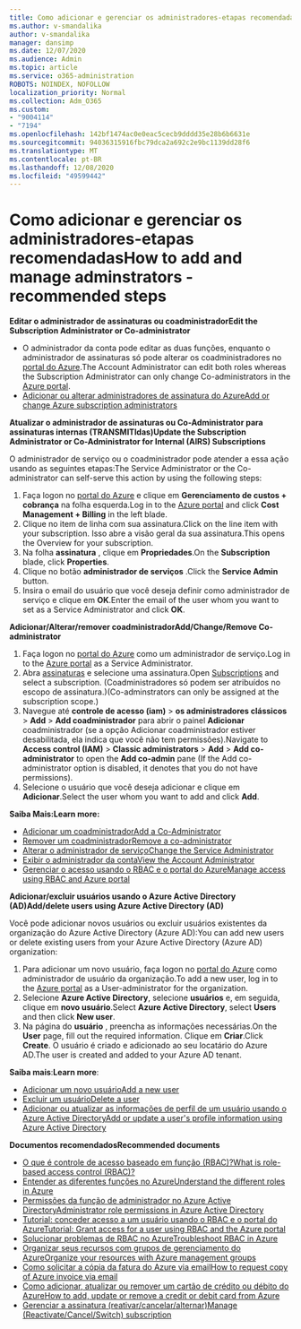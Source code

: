 ```yaml
---
title: Como adicionar e gerenciar os administradores-etapas recomendadas
ms.author: v-smandalika
author: v-smandalika
manager: dansimp
ms.date: 12/07/2020
ms.audience: Admin
ms.topic: article
ms.service: o365-administration
ROBOTS: NOINDEX, NOFOLLOW
localization_priority: Normal
ms.collection: Adm_O365
ms.custom:
- "9004114"
- "7194"
ms.openlocfilehash: 142bf1474ac0e0eac5cecb9dddd35e28b6b6631e
ms.sourcegitcommit: 94036315916fbc79dca2a692c2e9bc1139dd28f6
ms.translationtype: MT
ms.contentlocale: pt-BR
ms.lasthandoff: 12/08/2020
ms.locfileid: "49599442"
---
```

# <a name="how-to-add-and-manage-adminstrators---recommended-steps"></a><span data-ttu-id="9b295-102">Como adicionar e gerenciar os administradores-etapas recomendadas</span><span class="sxs-lookup"><span data-stu-id="9b295-102">How to add and manage adminstrators - recommended steps</span></span>

<span data-ttu-id="9b295-103">**Editar o administrador de assinaturas ou coadministrador**</span><span class="sxs-lookup"><span data-stu-id="9b295-103">**Edit the Subscription Administrator or Co-administrator**</span></span>

- <span data-ttu-id="9b295-104">O administrador da conta pode editar as duas funções, enquanto o administrador de assinaturas só pode alterar os coadministradores no [portal do Azure](https://ms.portal.azure.com/#home).</span><span class="sxs-lookup"><span data-stu-id="9b295-104">The Account Administrator can edit both roles whereas the Subscription Administrator can only change Co-administrators in the [Azure portal](https://ms.portal.azure.com/#home).</span></span>
- [<span data-ttu-id="9b295-105">Adicionar ou alterar administradores de assinatura do Azure</span><span class="sxs-lookup"><span data-stu-id="9b295-105">Add or change Azure subscription administrators</span></span>](https://docs.microsoft.com/azure/cost-management-billing/manage/add-change-subscription-administrator)

<span data-ttu-id="9b295-106">**Atualizar o administrador de assinaturas ou Co-Administrator para assinaturas internas (TRANSMITIdas)**</span><span class="sxs-lookup"><span data-stu-id="9b295-106">**Update the Subscription Administrator or Co-Administrator for Internal (AIRS) Subscriptions**</span></span>

<span data-ttu-id="9b295-107">O administrador de serviço ou o coadministrador pode atender a essa ação usando as seguintes etapas:</span><span class="sxs-lookup"><span data-stu-id="9b295-107">The Service Administrator or the Co-administrator can self-serve this action by using the following steps:</span></span>

1. <span data-ttu-id="9b295-108">Faça logon no [portal do Azure](https://ms.portal.azure.com/#home) e clique em **Gerenciamento de custos + cobrança** na folha esquerda.</span><span class="sxs-lookup"><span data-stu-id="9b295-108">Log in to the [Azure portal](https://ms.portal.azure.com/#home) and click **Cost Management + Billing** in the left blade.</span></span>
2. <span data-ttu-id="9b295-109">Clique no item de linha com sua assinatura.</span><span class="sxs-lookup"><span data-stu-id="9b295-109">Click on the line item with your subscription.</span></span> <span data-ttu-id="9b295-110">Isso abre a visão geral da sua assinatura.</span><span class="sxs-lookup"><span data-stu-id="9b295-110">This opens the Overview for your subscription.</span></span>
3. <span data-ttu-id="9b295-111">Na folha **assinatura** , clique em **Propriedades**.</span><span class="sxs-lookup"><span data-stu-id="9b295-111">On the **Subscription** blade, click **Properties**.</span></span> 
4. <span data-ttu-id="9b295-112">Clique no botão **administrador de serviços** .</span><span class="sxs-lookup"><span data-stu-id="9b295-112">Click the **Service Admin** button.</span></span>
5. <span data-ttu-id="9b295-113">Insira o email do usuário que você deseja definir como administrador de serviço e clique em **OK**.</span><span class="sxs-lookup"><span data-stu-id="9b295-113">Enter the email of the user whom you want to set as a Service Administrator and click **OK**.</span></span>

<span data-ttu-id="9b295-114">**Adicionar/Alterar/remover coadministrador**</span><span class="sxs-lookup"><span data-stu-id="9b295-114">**Add/Change/Remove Co-administrator**</span></span>

1. <span data-ttu-id="9b295-115">Faça logon no [portal do Azure](https://ms.portal.azure.com/#home) como um administrador de serviço.</span><span class="sxs-lookup"><span data-stu-id="9b295-115">Log in to the [Azure portal](https://ms.portal.azure.com/#home) as a Service Administrator.</span></span>
2. <span data-ttu-id="9b295-116">Abra [assinaturas](https://ms.portal.azure.com/#blade/Microsoft_Azure_Billing/SubscriptionsBlade) e selecione uma assinatura.</span><span class="sxs-lookup"><span data-stu-id="9b295-116">Open [Subscriptions](https://ms.portal.azure.com/#blade/Microsoft_Azure_Billing/SubscriptionsBlade) and select a subscription.</span></span> <span data-ttu-id="9b295-117">(Coadministradores só podem ser atribuídos no escopo de assinatura.)</span><span class="sxs-lookup"><span data-stu-id="9b295-117">(Co-adminstrators can only be assigned at the subscription scope.)</span></span>
3. <span data-ttu-id="9b295-118">Navegue até **controle de acesso (iam)**  >  **os administradores clássicos**  >  **Add**  >  **Add coadministrador** para abrir o painel **Adicionar** coadministrador (se a opção Adicionar coadministrador estiver desabilitada, ela indica que você não tem permissões).</span><span class="sxs-lookup"><span data-stu-id="9b295-118">Navigate to **Access control (IAM)** > **Classic administrators** > **Add** > **Add co-administrator** to open the **Add co-admin** pane (If the Add co-administrator option is disabled, it denotes that you do not have permissions).</span></span>
4. <span data-ttu-id="9b295-119">Selecione o usuário que você deseja adicionar e clique em **Adicionar**.</span><span class="sxs-lookup"><span data-stu-id="9b295-119">Select the user whom you want to add and click **Add**.</span></span>

<span data-ttu-id="9b295-120">**Saiba Mais:**</span><span class="sxs-lookup"><span data-stu-id="9b295-120">**Learn more:**</span></span>
- [<span data-ttu-id="9b295-121">Adicionar um coadministrador</span><span class="sxs-lookup"><span data-stu-id="9b295-121">Add a Co-Administrator</span></span>](https://docs.microsoft.com/azure/role-based-access-control/classic-administrators)
- [<span data-ttu-id="9b295-122">Remover um coadministrador</span><span class="sxs-lookup"><span data-stu-id="9b295-122">Remove a co-administrator</span></span>](https://docs.microsoft.com/azure/role-based-access-control/classic-administrators)
- [<span data-ttu-id="9b295-123">Alterar o administrador de serviço</span><span class="sxs-lookup"><span data-stu-id="9b295-123">Change the Service Administrator</span></span>](https://docs.microsoft.com/azure/role-based-access-control/classic-administrators)
- [<span data-ttu-id="9b295-124">Exibir o administrador da conta</span><span class="sxs-lookup"><span data-stu-id="9b295-124">View the Account Administrator</span></span>](https://docs.microsoft.com/azure/role-based-access-control/classic-administrators)
- [<span data-ttu-id="9b295-125">Gerenciar o acesso usando o RBAC e o portal do Azure</span><span class="sxs-lookup"><span data-stu-id="9b295-125">Manage access using RBAC and Azure portal</span></span>](https://docs.microsoft.com/azure/role-based-access-control/role-assignments-portal)

<span data-ttu-id="9b295-126">**Adicionar/excluir usuários usando o Azure Active Directory (AD)**</span><span class="sxs-lookup"><span data-stu-id="9b295-126">**Add/delete users using Azure Active Directory (AD)**</span></span>

<span data-ttu-id="9b295-127">Você pode adicionar novos usuários ou excluir usuários existentes da organização do Azure Active Directory (Azure AD):</span><span class="sxs-lookup"><span data-stu-id="9b295-127">You can add new users or delete existing users from your Azure Active Directory (Azure AD) organization:</span></span>

1. <span data-ttu-id="9b295-128">Para adicionar um novo usuário, faça logon no [portal do Azure](https://ms.portal.azure.com/#home) como administrador de usuário da organização.</span><span class="sxs-lookup"><span data-stu-id="9b295-128">To add a new user, log in to the [Azure portal](https://ms.portal.azure.com/#home) as a User-administrator for the organization.</span></span>
2. <span data-ttu-id="9b295-129">Selecione **Azure Active Directory**, selecione **usuários** e, em seguida, clique em **novo usuário**.</span><span class="sxs-lookup"><span data-stu-id="9b295-129">Select **Azure Active Directory**, select **Users** and then click **New user**.</span></span>
3. <span data-ttu-id="9b295-130">Na página do **usuário** , preencha as informações necessárias.</span><span class="sxs-lookup"><span data-stu-id="9b295-130">On the **User** page, fill out the required information.</span></span> <span data-ttu-id="9b295-131">Clique em **Criar**.</span><span class="sxs-lookup"><span data-stu-id="9b295-131">Click **Create**.</span></span> <span data-ttu-id="9b295-132">O usuário é criado e adicionado ao seu locatário do Azure AD.</span><span class="sxs-lookup"><span data-stu-id="9b295-132">The user is created and added to your Azure AD tenant.</span></span>

<span data-ttu-id="9b295-133">**Saiba mais**:</span><span class="sxs-lookup"><span data-stu-id="9b295-133">**Learn more**:</span></span>

- [<span data-ttu-id="9b295-134">Adicionar um novo usuário</span><span class="sxs-lookup"><span data-stu-id="9b295-134">Add a new user</span></span>](https://docs.microsoft.com/azure/active-directory/fundamentals/add-users-azure-active-directory)
- [<span data-ttu-id="9b295-135">Excluir um usuário</span><span class="sxs-lookup"><span data-stu-id="9b295-135">Delete a user</span></span>](https://docs.microsoft.com/azure/active-directory/fundamentals/add-users-azure-active-directory)
- [<span data-ttu-id="9b295-136">Adicionar ou atualizar as informações de perfil de um usuário usando o Azure Active Directory</span><span class="sxs-lookup"><span data-stu-id="9b295-136">Add or update a user's profile information using Azure Active Directory</span></span>](https://docs.microsoft.com/azure/active-directory/fundamentals/active-directory-users-profile-azure-portal)

<span data-ttu-id="9b295-137">**Documentos recomendados**</span><span class="sxs-lookup"><span data-stu-id="9b295-137">**Recommended documents**</span></span>

- [<span data-ttu-id="9b295-138">O que é controle de acesso baseado em função (RBAC)?</span><span class="sxs-lookup"><span data-stu-id="9b295-138">What is role-based access control (RBAC)?</span></span>](https://docs.microsoft.com/azure/role-based-access-control/overview)
- [<span data-ttu-id="9b295-139">Entender as diferentes funções no Azure</span><span class="sxs-lookup"><span data-stu-id="9b295-139">Understand the different roles in Azure</span></span>](https://docs.microsoft.com/azure/role-based-access-control/rbac-and-directory-admin-roles)
- [<span data-ttu-id="9b295-140">Permissões da função de administrador no Azure Active Directory</span><span class="sxs-lookup"><span data-stu-id="9b295-140">Administrator role permissions in Azure Active Directory</span></span>](https://docs.microsoft.com/azure/active-directory/roles/permissions-reference)
- [<span data-ttu-id="9b295-141">Tutorial: conceder acesso a um usuário usando o RBAC e o portal do Azure</span><span class="sxs-lookup"><span data-stu-id="9b295-141">Tutorial: Grant access for a user using RBAC and the Azure portal</span></span>](https://docs.microsoft.com/azure/role-based-access-control/quickstart-assign-role-user-portal)
- [<span data-ttu-id="9b295-142">Solucionar problemas de RBAC no Azure</span><span class="sxs-lookup"><span data-stu-id="9b295-142">Troubleshoot RBAC in Azure</span></span>](https://docs.microsoft.com/azure/role-based-access-control/troubleshooting)
- [<span data-ttu-id="9b295-143">Organizar seus recursos com grupos de gerenciamento do Azure</span><span class="sxs-lookup"><span data-stu-id="9b295-143">Organize your resources with Azure management groups</span></span>](https://docs.microsoft.com/azure/governance/management-groups/overview)
- [<span data-ttu-id="9b295-144">Como solicitar a cópia da fatura do Azure via email</span><span class="sxs-lookup"><span data-stu-id="9b295-144">How to request copy of Azure invoice via email</span></span>](https://azure.microsoft.com/en-us/blog/azure-email-invoices/)
- [<span data-ttu-id="9b295-145">Como adicionar, atualizar ou remover um cartão de crédito ou débito do Azure</span><span class="sxs-lookup"><span data-stu-id="9b295-145">How to add, update or remove a credit or debit card from Azure</span></span>](https://docs.microsoft.com/azure/cost-management-billing/manage/change-credit-card)
- [<span data-ttu-id="9b295-146">Gerenciar a assinatura (reativar/cancelar/alternar)</span><span class="sxs-lookup"><span data-stu-id="9b295-146">Manage (Reactivate/Cancel/Switch) subscription</span></span>](https://docs.microsoft.com/azure/cost-management-billing/manage/subscription-disabled)



